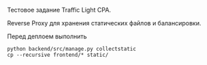 Тестовое задание Traffic Light CPA.

Reverse Proxy для хранения статических файлов и балансировки.

Перед деплоем выполнить
```
python backend/src/manage.py collectstatic
cp --recursive frontend/* static/
```
